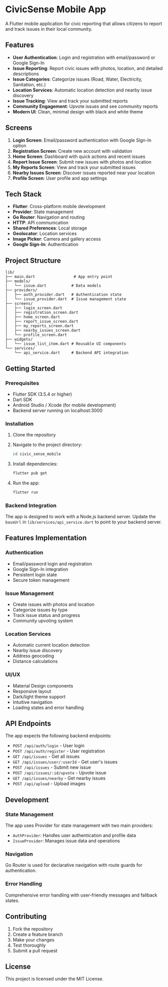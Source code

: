 # CivicSense Mobile App

A Flutter mobile application for civic reporting that allows citizens to report and track issues in their local community.

## Features

- **User Authentication**: Login and registration with email/password or Google Sign-In
- **Issue Reporting**: Report civic issues with photos, location, and detailed descriptions
- **Issue Categories**: Categorize issues (Road, Water, Electricity, Sanitation, etc.)
- **Location Services**: Automatic location detection and nearby issue discovery
- **Issue Tracking**: View and track your submitted reports
- **Community Engagement**: Upvote issues and see community reports
- **Modern UI**: Clean, minimal design with black and white theme

## Screens

1. **Login Screen**: Email/password authentication with Google Sign-In option
2. **Registration Screen**: Create new account with validation
3. **Home Screen**: Dashboard with quick actions and recent issues
4. **Report Issue Screen**: Submit new issues with photos and location
5. **My Reports Screen**: View and track your submitted issues
6. **Nearby Issues Screen**: Discover issues reported near your location
7. **Profile Screen**: User profile and app settings

## Tech Stack

- **Flutter**: Cross-platform mobile development
- **Provider**: State management
- **Go Router**: Navigation and routing
- **HTTP**: API communication
- **Shared Preferences**: Local storage
- **Geolocator**: Location services
- **Image Picker**: Camera and gallery access
- **Google Sign-In**: Authentication

## Project Structure

```
lib/
├── main.dart                 # App entry point
├── models/
│   └── issue.dart           # Data models
├── providers/
│   ├── auth_provider.dart   # Authentication state
│   └── issue_provider.dart  # Issue management state
├── screens/
│   ├── login_screen.dart
│   ├── registration_screen.dart
│   ├── home_screen.dart
│   ├── report_issue_screen.dart
│   ├── my_reports_screen.dart
│   ├── nearby_issues_screen.dart
│   └── profile_screen.dart
├── widgets/
│   └── issue_list_item.dart # Reusable UI components
└── services/
    └── api_service.dart     # Backend API integration
```

## Getting Started

### Prerequisites

- Flutter SDK (3.5.4 or higher)
- Dart SDK
- Android Studio / Xcode (for mobile development)
- Backend server running on localhost:3000

### Installation

1. Clone the repository
2. Navigate to the project directory:
   ```bash
   cd civic_sense_mobile
   ```

3. Install dependencies:
   ```bash
   flutter pub get
   ```

4. Run the app:
   ```bash
   flutter run
   ```

### Backend Integration

The app is designed to work with a Node.js backend server. Update the `baseUrl` in `lib/services/api_service.dart` to point to your backend server.

## Features Implementation

### Authentication
- Email/password login and registration
- Google Sign-In integration
- Persistent login state
- Secure token management

### Issue Management
- Create issues with photos and location
- Categorize issues by type
- Track issue status and progress
- Community upvoting system

### Location Services
- Automatic current location detection
- Nearby issue discovery
- Address geocoding
- Distance calculations

### UI/UX
- Material Design components
- Responsive layout
- Dark/light theme support
- Intuitive navigation
- Loading states and error handling

## API Endpoints

The app expects the following backend endpoints:

- `POST /api/auth/login` - User login
- `POST /api/auth/register` - User registration
- `GET /api/issues` - Get all issues
- `GET /api/issues/user/:userId` - Get user's issues
- `POST /api/issues` - Submit new issue
- `POST /api/issues/:id/upvote` - Upvote issue
- `GET /api/issues/nearby` - Get nearby issues
- `POST /api/upload` - Upload images

## Development

### State Management
The app uses Provider for state management with two main providers:
- `AuthProvider`: Handles user authentication and profile data
- `IssueProvider`: Manages issue data and operations

### Navigation
Go Router is used for declarative navigation with route guards for authentication.

### Error Handling
Comprehensive error handling with user-friendly messages and fallback states.

## Contributing

1. Fork the repository
2. Create a feature branch
3. Make your changes
4. Test thoroughly
5. Submit a pull request

## License

This project is licensed under the MIT License.